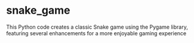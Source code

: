 # snake_game
This Python code creates a classic Snake game using the Pygame library, featuring several enhancements for a more enjoyable gaming experience
